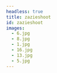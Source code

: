 ```yaml
---
headless: true
title: zazieshoot
id: zazieshoot
images:
  - 6.jpg
  - 8.jpg
  - 1.jpg
  - 16.jpg
  - 13.jpg
  - 5.jpg
---
```

